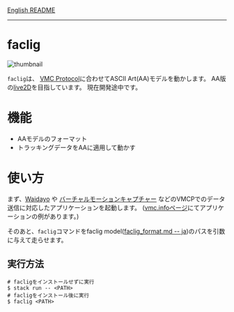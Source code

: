 [English README](README.md)

---

# faclig

![thumbnail](docs/img/289767.gif)

`faclig`は、 [VMC Protocol](https://protocol.vmc.info/)に合わせてASCII Art(AA)モデルを動かします。
AA版の[live2D](https://www.live2d.com/)を目指しています。
現在開発途中です。


# 機能

- AAモデルのフォーマット
- トラッキングデータをAAに適用して動かす

# 使い方

まず、[Waidayo](https://booth.pm/ja/items/1779185) や [バーチャルモーションキャプチャー](https://vmc.info/)
などのVMCPでのデータ送信に対応したアプリケーションを起動します。
([vmc.infoページ](https://protocol.vmc.info/Reference)にてアプリケーションの例があります。)

そのあと、`faclig`コマンドをfaclig model([faclig_format.md -- ja](docs/ja/faclig_format.md))のパスを引数に与えて走らせます。


## 実行方法

```shell
# facligをインストールせずに実行
$ stack run -- <PATH>
# facligをインストール後に実行
$ faclig <PATH>
```
